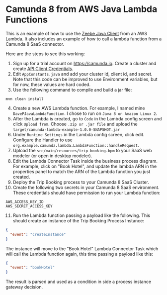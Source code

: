 # Camunda 8 from AWS Java Lambda Functions

This is an example of how to use the [Zeebe Java Client](https://docs.camunda.io/docs/apis-clients/java-client/) from an AWS Lambda. It also includes an example of how to call a lambda function from a Camunda 8 SaaS connector.

Here are the steps to see this working: 

1. Sign up for a trial account on https://camunda.io. Create a cluster and create [API Client Credentials](https://docs.camunda.io/docs/guides/setup-client-connection-credentials).
2. Edit `AppConstants.java` and add your cluster id, client id, and secret. Note that this code can be improved to use Environment variables, but for now, these values are hard coded. 
3. Use the following command to compile and build a jar file: 
```shell
mvn clean install
```
4. Create a new AWS Lambda function. For example, I named mine `DavePJavaLambdaFunction`. I chose to run on `Java 8 on Amazon Linux 2`. 
5. After the Lambda is created, go to `Code` in the Lambda config screen and click `Upload from`. Choose `.zip or .jar file` and upload the `target/camunda-lambda-example-1.0.0-SNAPSHOT.jar`
6. Under `Runtime Settings` in the Lambda config screen, click edit. Configure the Handler to use `org.example.camunda.lambda.LambdaFunction::handleRequest`. 
7. Upload the `src/main/resources/trip-booking.bpm` to your SaaS web modeler (or open in desktop modeler). 
8. Edit the Lambda Connector Task inside the business process diagram. For example, click on "Book Hotel", and update the lambda ARN in the properties panel to match the ARN of the Lambda function you just created. 
9. Deploy the Trip Booking process to your Camunda 8 SaaS Cluster. 
10. Create the following two secrets in your Camunda 8 SaaS environment. These credentials should have permission to run your Lambda function:  

```shell
AWS_ACCESS_KEY_ID
AWS_SECRET_ACCESS_KEY
```

11. Run the Lambda function passing a payload like the following. This should create an instance of the Trip Booking Process Instance: 

```json
{
  "event": "createInstance"
}
```

The instance will move to the "Book Hotel" Lambda Connector Task which will call the Lambda function again, this time passing a payload like this: 

```json
{
  "event": "bookHotel"
}
```

The result is parsed and used as a condition in side a process instance gateway decision. 

